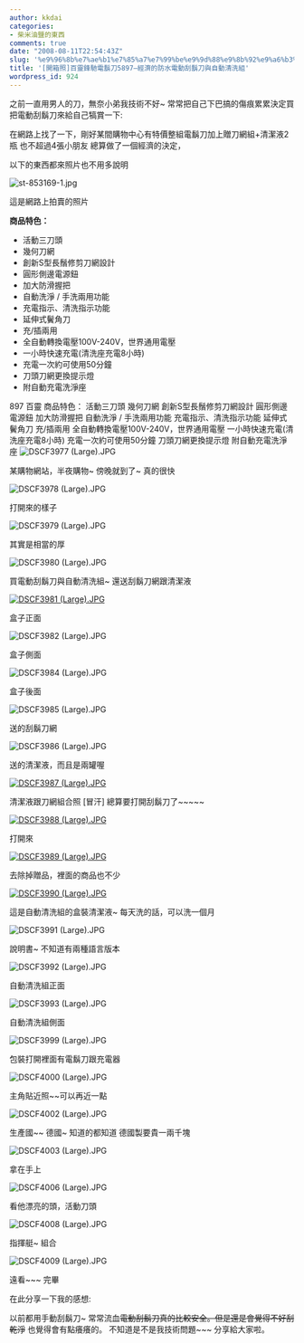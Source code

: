 ```yaml
---
author: kkdai
categories:
- 柴米油鹽的東西
comments: true
date: "2008-08-11T22:54:43Z"
slug: '%e9%96%8b%e7%ae%b1%e7%85%a7%e7%99%be%e9%9d%88%e9%8b%92%e9%a6%b3%e9%9b%bb%e9%ac%8d%e5%88%805897-%e7%b6%93%e6%bf%9f%e7%9a%84%e9%98%b2%e6%b0%b4%e9%9b%bb%e5%8b%95%e5%88%ae%e9%ac%8d%e5%88%80%e8%88%87'
title: '[開箱照]百靈鋒馳電鬍刀5897–經濟的防水電動刮鬍刀與自動清洗組'
wordpress_id: 924
---
```


之前一直用男人的刀，無奈小弟我技術不好~ 常常把自己下巴搞的傷痕累累決定買把電動刮鬍刀來給自己犒賞一下: 

在網路上找了一下，剛好某間購物中心有特價整組電鬍刀加上贈刀網組+清潔液2瓶 也不超過4張小朋友 總算做了一個經濟的決定，

以下的東西都來照片也不用多說明   


![st-853169-1.jpg](http://farm4.static.flickr.com/3068/2752846341_3d6daa3f39.jpg)

這是網路上拍賣的照片 

**商品特色：**  

  * 活動三刀頭  
  * 幾何刀網  
  * 創新S型長鬚修剪刀網設計  
  * 圓形側邊電源鈕  
  * 加大防滑握把  
  * 自動洗淨 / 手洗兩用功能  
  * 充電指示、清洗指示功能  
  * 延伸式鬢角刀  
  * 充/插兩用  
  * 全自動轉換電壓100V-240V，世界通用電壓  
  * 一小時快速充電(清洗座充電8小時)  
  * 充電一次約可使用50分鐘  
  * 刀頭刀網更換提示燈  
  * 附自動充電洗淨座 

[](http://www.flickr.com/photos/27643002@N00/2752845995/)

[](http://www.flickr.com/photos/27643002@N00/2752845773/)

[](http://www.flickr.com/photos/27643002@N00/2753675732/)


<!--more-->
 

897 百靈 商品特色： 活動三刀頭 幾何刀網 創新S型長鬚修剪刀網設計 圓形側邊電源鈕 加大防滑握把 自動洗淨 / 手洗兩用功能 充電指示、清洗指示功能 延伸式鬢角刀 充/插兩用 全自動轉換電壓100V-240V，世界通用電壓 一小時快速充電(清洗座充電8小時) 充電一次約可使用50分鐘 刀頭刀網更換提示燈 附自動充電洗淨座 ![DSCF3977 (Large).JPG](http://farm4.static.flickr.com/3243/2753673594_58c3c8e7a9.jpg)

某購物網站，半夜購物~ 傍晚就到了~ 真的很快

![DSCF3978 (Large).JPG](http://farm4.static.flickr.com/3120/2752840699_f2b34cda40.jpg)

打開來的樣子

![DSCF3979 (Large).JPG](http://farm4.static.flickr.com/3028/2753674104_9fe86d941b.jpg)

其實是相當的厚

![DSCF3980 (Large).JPG](http://farm4.static.flickr.com/3059/2752841411_dd636a575c.jpg)

買電動刮鬍刀與自動清洗組~ 還送刮鬍刀網跟清潔液

[![DSCF3981 (Large).JPG](http://farm4.static.flickr.com/3240/2752841635_e298af20e9.jpg)](http://www.flickr.com/photos/27643002@N00/2752841635/)

盒子正面

![DSCF3982 (Large).JPG](http://farm4.static.flickr.com/3030/2752842015_16d28f90f3.jpg)

盒子側面

![DSCF3984 (Large).JPG](http://farm4.static.flickr.com/3182/2753675478_61dc18809b.jpg)

盒子後面 

![DSCF3985 (Large).JPG](http://farm4.static.flickr.com/3117/2753675732_2d4f3efb61.jpg)

送的刮鬍刀網 

![DSCF3986 (Large).JPG](http://farm4.static.flickr.com/3135/2752842681_1f194495be.jpg)

送的清潔液，而且是兩罐喔 

[![DSCF3987 (Large).JPG](http://farm4.static.flickr.com/3195/2753676226_55db35cedc.jpg)](http://www.flickr.com/photos/27643002@N00/2753676226/)

清潔液跟刀網組合照 [冒汗] 總算要打開刮鬍刀了~~~~~ 

[![DSCF3988 (Large).JPG](http://farm4.static.flickr.com/3011/2753676474_29c6f284e4.jpg)](http://www.flickr.com/photos/27643002@N00/2753676474/)

打開來

[![DSCF3989 (Large).JPG](http://farm4.static.flickr.com/3098/2752843445_e0a1939a27.jpg)](http://www.flickr.com/photos/27643002@N00/2752843445/)

去除掉贈品，裡面的商品也不少

[![DSCF3990 (Large).JPG](http://farm4.static.flickr.com/3028/2752843671_3a7fc2e317.jpg)](http://www.flickr.com/photos/27643002@N00/2752843671/)

這是自動清洗組的盒裝清潔液~ 每天洗的話，可以洗一個月 

![DSCF3991 (Large).JPG](http://farm4.static.flickr.com/3156/2753677176_248ca14d52.jpg)

說明書~ 不知道有兩種語言版本 

![DSCF3992 (Large).JPG](http://farm4.static.flickr.com/3085/2753677416_5f099e968b.jpg)

自動清洗組正面

![DSCF3993 (Large).JPG](http://farm4.static.flickr.com/3207/2753677616_5cda08ac9c.jpg)

自動清洗組側面

[](http://www.flickr.com/photos/27643002@N00/2753678544/)[](http://www.flickr.com/photos/27643002@N00/2752844807/)

![DSCF3999 (Large).JPG](http://farm4.static.flickr.com/3061/2752844597_9b458170ed.jpg)

包裝打開裡面有電鬍刀跟充電器

![DSCF4000 (Large).JPG](http://farm4.static.flickr.com/3267/2752844807_cd50ab5c44.jpg)

主角貼近照~~可以再近一點

![DSCF4002 (Large).JPG](http://farm4.static.flickr.com/3028/2752844987_bf431857f8.jpg)

生產國~~ 德國~ 知道的都知道 德國製要貴一兩千塊 

![DSCF4003 (Large).JPG](http://farm3.static.flickr.com/2209/2753678544_5c24aa8ae5.jpg)

拿在手上 

![DSCF4006 (Large).JPG](http://farm4.static.flickr.com/3170/2753678876_9551d149d2.jpg)

看他漂亮的頭，活動刀頭

![DSCF4008 (Large).JPG](http://farm4.static.flickr.com/3169/2752845773_6abe06841b.jpg)

指揮艇~ 組合 

![DSCF4009 (Large).JPG](http://farm4.static.flickr.com/3072/2752845995_aefd4870e1.jpg)

遠看~~~ 完畢 

在此分享一下我的感想: 

以前都用手動刮鬍刀~ 常常流血~~電動刮鬍刀真的比較安全。但是還是會覺得不好刮乾淨~~ 也覺得會有點癢癢的。 不知道是不是我技術問題~~~ 分享給大家啦。
